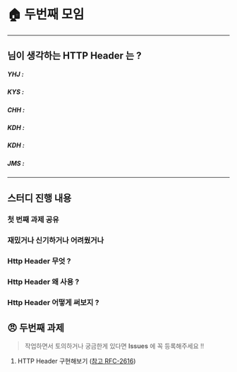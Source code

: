 # :house: 두번째 모임

<hr>

## 님이 생각하는 HTTP Header 는 ?

##### YHJ : 
##### KYS : 
##### CHH : 
##### KDH : 
##### KDH : 
##### JMS : 

<hr>

## 스터디 진행 내용

### 첫 번째 과제 공유

### 재밌거나 신기하거나 어려웠거나

### Http Header 무엇 ?

### Http Header 왜 사용 ?

### Http Header 어떻게 써보지 ?

## :angry: 두번째 과제

> 작업하면서 토의하거나 궁금한게 있다면 **Issues** 에 꼭 등록해주세요 !!

1. HTTP Header 구현해보기 ([참고 RFC-2616](https://tools.ietf.org/html/rfc2616#page-31))
